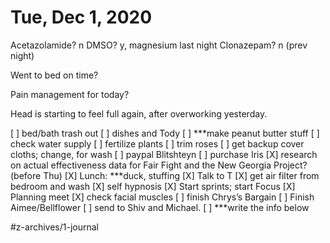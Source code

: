 # Tue, Dec 1, 2020
Acetazolamide? n
DMSO? y, magnesium last night
Clonazepam? n
(prev night)

Went to bed on time? 

Pain management for today? 


Head is starting to feel full again, after overworking yesterday. 


[ ] bed/bath trash out
[ ] dishes and Tody
[ ] ***make peanut butter stuff
[ ] check water supply
[ ] fertilize plants
[ ] trim roses
[ ] get backup cover cloths; change, for wash
[ ] paypal Blitshteyn
[ ] purchase Iris
[X] research on actual effectiveness data for Fair Fight and the New Georgia Project?  (before Thu)
[X] Lunch: ***duck, stuffing
[X] Talk to T
[X] get air filter from bedroom and wash
[X] self hypnosis
[X] Start sprints; start Focus
[X] Planning meet
[X] check facial muscles
[ ] finish Chrys’s Bargain
[ ] Finish Aimee/Bellflower
[ ] send to Shiv and Michael.
[ ] ***write the info below

#z-archives/1-journal